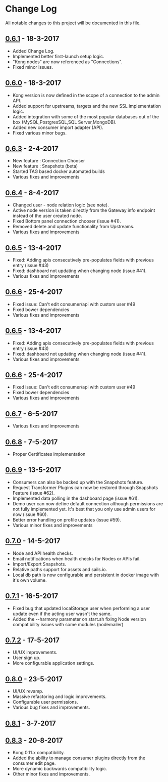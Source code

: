 # Change Log

All notable changes to this project will be documented in this file.

## [0.6.1](https://github.com/pantsel/konga/releases/tag/v0.6.1) - 18-3-2017

* Added Change Log.
* Implemented better first-launch setup logic.
* "Kong nodes" are now referenced as "Connections".
* Fixed minor issues.

## [0.6.0](https://github.com/pantsel/konga/releases/tag/v0.6.0) - 18-3-2017

* Kong version is now defined in the scope of a connection to the admin API.
* Added support for upstreams, targets and the new SSL implementation logic.
* Added integration with some of the most popular databases out of the box (MySQL,PostgresSQL,SQL Server,MongoDB).
* Added new consumer import adapter (API).
* Fixed various minor bugs.

## [0.6.3](https://github.com/pantsel/konga/releases/tag/v0.6.3) - 2-4-2017

* New feature : Connection Chooser
* New feature : Snapshots (beta)
* Started TAG based docker automated builds
* Various fixes and improvements

## [0.6.4](https://github.com/pantsel/konga/releases/tag/v0.6.4) - 8-4-2017

* Changed user - node relation logic (see note).
* Active node version is taken directly from the Gateway info endpoint instead of the user created node.
* Fixed Bottom panel connection chooser (issue #41).
* Removed delete and update functionality from Upstreams.
* Various fixes and improvements

## [0.6.5](https://github.com/pantsel/konga/releases/tag/v0.6.5) - 13-4-2017

* Fixed: Adding apis consecutively pre-populates fields with previous entry (issue #43)
* Fixed: dashboard not updating when changing node (issue #41).
* Various fixes and improvements

## [0.6.6](https://github.com/pantsel/konga/releases/tag/v0.6.6) - 25-4-2017

* Fixed issue:  Can't edit consumer/api with custom user #49
* Fixed bower dependencies
* Various fixes and improvements



## [0.6.5](https://github.com/pantsel/konga/releases/tag/v0.6.5) - 13-4-2017

* Fixed: Adding apis consecutively pre-populates fields with previous entry (issue #43)
* Fixed: dashboard not updating when changing node (issue #41).
* Various fixes and improvements


## [0.6.6](https://github.com/pantsel/konga/releases/tag/v0.6.6) - 25-4-2017

* Fixed issue:  Can't edit consumer/api with custom user #49
* Fixed bower dependencies
* Various fixes and improvements


## [0.6.7](https://github.com/pantsel/konga/releases/tag/v0.6.7) - 6-5-2017

* Various fixes and improvements


## [0.6.8](https://github.com/pantsel/konga/releases/tag/v0.6.8) - 7-5-2017

* Proper Certificates implementation


## [0.6.9](https://github.com/pantsel/konga/releases/tag/v0.6.9) - 13-5-2017

* Consumers can also be backed up with the Snapshots feature.
* Request Transformer Plugins can now be restored through Snapshots Feature (issue #62). 
* Implemented data polling in the dashboard page (issue #61).
* Demo user can now define default connection although permissions are not fully implemented yet. It's best that you only use admin users for now (issue #60).
* Better error handling on profile updates (issue #59).
* Various minor fixes and improvements



## [0.7.0](https://github.com/pantsel/konga/releases/tag/v0.7.0) - 14-5-2017

* Node and API health checks.
* Email notifications when health checks for Nodes or APIs fail.
* Import/Export Snapshots.
* Relative paths support for assets and sails.io.
* Local db path is now configurable and persistent in docker image with it's own volume.


## [0.7.1](https://github.com/pantsel/konga/releases/tag/v0.7.1) - 16-5-2017

* Fixed bug that updated localStorage user when performing a user update even if the acting user wasn't the same.
* Added the --harmony parameter on start.sh fixing Node version compatibility issues with some modules (nodemailer)


## [0.7.2](https://github.com/pantsel/konga/releases/tag/v0.7.2) - 17-5-2017

* UI/UX improvements.
* User sign up.
* More configurable application settings.


## [0.8.0](https://github.com/pantsel/konga/releases/tag/v0.8.0) - 23-5-2017

* UI/UX revamp.
* Massive refactoring and logic improvements.
* Configurable user permissions.
* Various bug fixes and improvements.

## [0.8.1](https://github.com/pantsel/konga/releases/tag/v0.8.1) - 3-7-2017

## [0.8.3](https://github.com/pantsel/konga/releases/tag/v0.8.2) - 20-8-2017

* Kong 0.11.x compatibility.
* Added the ability to manage consumer plugins directly from the consumer edit page.
* More dynamic backwards compatibility logic.
* Other minor fixes and improvements.
